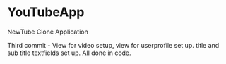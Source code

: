 # YouTubeApp
NewTube Clone Application

Third commit - View for video setup, view for userprofile set up. title and sub title textfields set up. All done in code.
